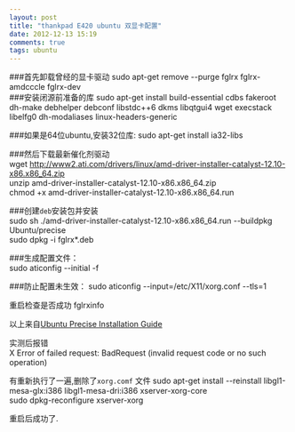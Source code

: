 ```yaml
---
layout: post
title: "thankpad E420 ubuntu 双显卡配置"
date: 2012-12-13 15:19
comments: true
tags: ubuntu
---
```


###首先卸载曾经的显卡驱动
	sudo apt-get remove --purge fglrx  fglrx-amdcccle  fglrx-dev  
###安装闭源前准备的库
	sudo apt-get install build-essential cdbs fakeroot dh-make debhelper debconf libstdc++6 dkms libqtgui4 wget execstack libelfg0 dh-modaliases linux-headers-generic  

###如果是64位ubuntu,安装32位库:
	sudo apt-get install ia32-libs  


###然后下载最新催化剂驱动  
	wget http://www2.ati.com/drivers/linux/amd-driver-installer-catalyst-12.10-x86.x86_64.zip  
	unzip amd-driver-installer-catalyst-12.10-x86.x86_64.zip  
	chmod +x amd-driver-installer-catalyst-12.10-x86.x86_64.run   

<!--more-->
###创建`deb`安装包并安装  
	sudo sh ./amd-driver-installer-catalyst-12.10-x86.x86_64.run --buildpkg Ubuntu/precise  
	sudo dpkg -i fglrx*.deb    

###生成配置文件：  
	sudo aticonfig --initial -f  

###防止配置未生效：
	sudo aticonfig --input=/etc/X11/xorg.conf --tls=1  

重启检查是否成功
	fglrxinfo  

以上来自[Ubuntu Precise Installation Guide](http://wiki.cchtml.com/index.php/Ubuntu_Precise_Installation_Guide#Installing_Catalyst_Manually_.28from_AMD.2FATI.27s_site.29)    

实测后报错  
	X Error of failed request:  BadRequest (invalid request code or no such operation)  

有重新执行了一遍,删除了`xorg.comf` 文件
	sudo apt-get install --reinstall libgl1-mesa-glx:i386 libgl1-mesa-dri:i386 xserver-xorg-core    
	sudo dpkg-reconfigure xserver-xorg  

重启后成功了.
